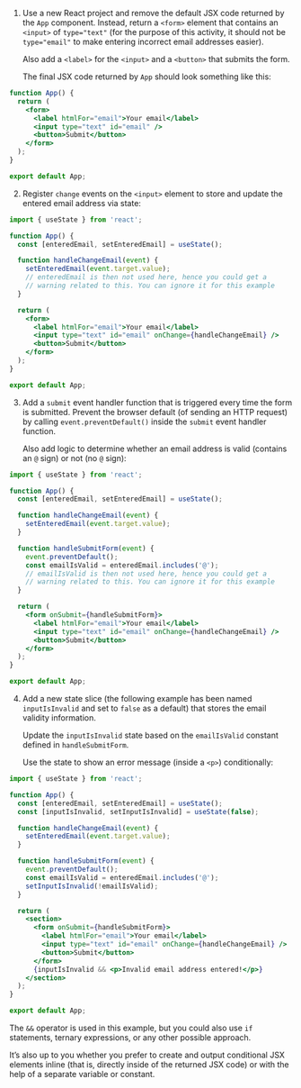 1. Use a new React project and remove the default JSX code returned by the `App` component. Instead, return a `<form>` element that contains an `<input>` of `type="text"` (for the purpose of this activity, it should not be `type="email"` to make entering incorrect email addresses easier).

   Also add a `<label>` for the `<input>` and a `<button>` that submits the form.

   The final JSX code returned by `App` should look something like this:

```jsx
function App() {
  return (
    <form>
      <label htmlFor="email">Your email</label>
      <input type="text" id="email" />
      <button>Submit</button>
    </form>
  );
}

export default App;
```

2. Register `change` events on the `<input>` element to store and update the entered email address via state:

```jsx
import { useState } from 'react';

function App() {
  const [enteredEmail, setEnteredEmail] = useState();

  function handleChangeEmail(event) {
    setEnteredEmail(event.target.value);
    // enteredEmail is then not used here, hence you could get a
    // warning related to this. You can ignore it for this example
  }

  return (
    <form>
      <label htmlFor="email">Your email</label>
      <input type="text" id="email" onChange={handleChangeEmail} />
      <button>Submit</button>
    </form>
  );
}

export default App;
```

3. Add a `submit` event handler function that is triggered every time the form is submitted. Prevent the browser default (of sending an HTTP request) by calling `event.preventDefault()` inside the `submit` event handler function.

   Also add logic to determine whether an email address is valid (contains an `@` sign) or not (no `@` sign):

```jsx
import { useState } from 'react';

function App() {
  const [enteredEmail, setEnteredEmail] = useState();

  function handleChangeEmail(event) {
    setEnteredEmail(event.target.value);
  }

  function handleSubmitForm(event) {
    event.preventDefault();
    const emailIsValid = enteredEmail.includes('@');
    // emailIsValid is then not used here, hence you could get a
    // warning related to this. You can ignore it for this example
  }

  return (
    <form onSubmit={handleSubmitForm}>
      <label htmlFor="email">Your email</label>
      <input type="text" id="email" onChange={handleChangeEmail} />
      <button>Submit</button>
    </form>
  );
}

export default App;
```

4. Add a new state slice (the following example has been named `inputIsInvalid` and set to `false` as a default) that stores the email validity information.

   Update the `inputIsInvalid` state based on the `emailIsValid` constant defined in `handleSubmitForm`.

   Use the state to show an error message (inside a `<p>`) conditionally:

```jsx
import { useState } from 'react';

function App() {
  const [enteredEmail, setEnteredEmail] = useState();
  const [inputIsInvalid, setInputIsInvalid] = useState(false);

  function handleChangeEmail(event) {
    setEnteredEmail(event.target.value);
  }

  function handleSubmitForm(event) {
    event.preventDefault();
    const emailIsValid = enteredEmail.includes('@');
    setInputIsInvalid(!emailIsValid);
  }

  return (
    <section>
      <form onSubmit={handleSubmitForm}>
        <label htmlFor="email">Your email</label>
        <input type="text" id="email" onChange={handleChangeEmail} />
        <button>Submit</button>
      </form>
      {inputIsInvalid && <p>Invalid email address entered!</p>}
    </section>
  );
}

export default App;
```

  The `&&` operator is used in this example, but you could also use `if` statements, ternary expressions, or any other possible approach. 
  
  It’s also up to you whether you prefer to create and output conditional JSX elements inline (that is, directly inside of the returned JSX code) or with the help of a separate variable or constant.
